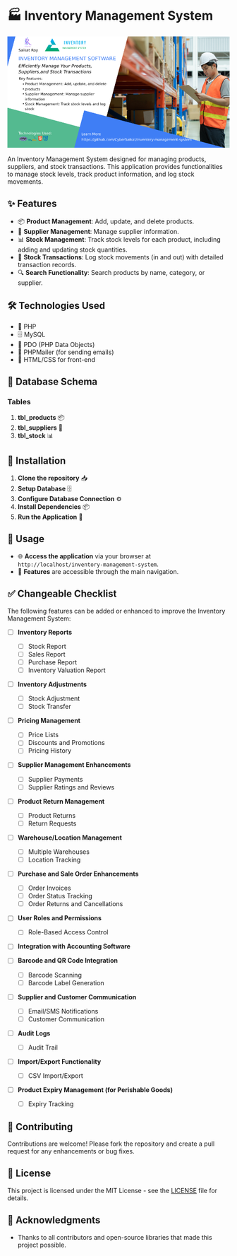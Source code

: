 # 🏭 Inventory Management System
![Leading Image](https://raw.githubusercontent.com/CyberSaikat/inventory-management-system/main/assets/images/banner.png)

An Inventory Management System designed for managing products, suppliers, and stock transactions. This application provides functionalities to manage stock levels, track product information, and log stock movements.

## ✨ Features

- 📦 **Product Management**: Add, update, and delete products.
- 🤝 **Supplier Management**: Manage supplier information.
- 📊 **Stock Management**: Track stock levels for each product, including adding and updating stock quantities.
- 📝 **Stock Transactions**: Log stock movements (in and out) with detailed transaction records.
- 🔍 **Search Functionality**: Search products by name, category, or supplier.

## 🛠️ Technologies Used

- 🐘 PHP
- 🗄️ MySQL
- 🔌 PDO (PHP Data Objects)
- 📧 PHPMailer (for sending emails)
- 🎨 HTML/CSS for front-end

## 💾 Database Schema

### Tables

1. **tbl_products** 📦
2. **tbl_suppliers** 🤝
3. **tbl_stock** 📊

## 🚀 Installation

1. **Clone the repository** 📥
2. **Setup Database** 🗄️
3. **Configure Database Connection** ⚙️
4. **Install Dependencies** 📦
5. **Run the Application** 🚀

## 📖 Usage

- 🌐 **Access the application** via your browser at `http://localhost/inventory-management-system`.
- 📱 **Features** are accessible through the main navigation.

## ✅ Changeable Checklist

The following features can be added or enhanced to improve the Inventory Management System:

- [ ] **Inventory Reports**
   - [ ] Stock Report
   - [ ] Sales Report
   - [ ] Purchase Report
   - [ ] Inventory Valuation Report

- [ ] **Inventory Adjustments**
   - [ ] Stock Adjustment
   - [ ] Stock Transfer

- [ ] **Pricing Management**
   - [ ] Price Lists
   - [ ] Discounts and Promotions
   - [ ] Pricing History

- [ ] **Supplier Management Enhancements**
   - [ ] Supplier Payments
   - [ ] Supplier Ratings and Reviews

- [ ] **Product Return Management**
   - [ ] Product Returns
   - [ ] Return Requests

- [ ] **Warehouse/Location Management**
   - [ ] Multiple Warehouses
   - [ ] Location Tracking

- [ ] **Purchase and Sale Order Enhancements**
   - [ ] Order Invoices
   - [ ] Order Status Tracking
   - [ ] Order Returns and Cancellations

- [ ] **User Roles and Permissions**
   - [ ] Role-Based Access Control

- [ ] **Integration with Accounting Software**

- [ ] **Barcode and QR Code Integration**
   - [ ] Barcode Scanning
   - [ ] Barcode Label Generation

- [ ] **Supplier and Customer Communication**
   - [ ] Email/SMS Notifications
   - [ ] Customer Communication

- [ ] **Audit Logs**
   - [ ] Audit Trail

- [ ] **Import/Export Functionality**
   - [ ] CSV Import/Export

- [ ] **Product Expiry Management (for Perishable Goods)**
   - [ ] Expiry Tracking

## 🤝 Contributing

Contributions are welcome! Please fork the repository and create a pull request for any enhancements or bug fixes.

## 📄 License

This project is licensed under the MIT License - see the [LICENSE](LICENSE) file for details.

## 🙏 Acknowledgments

- Thanks to all contributors and open-source libraries that made this project possible.